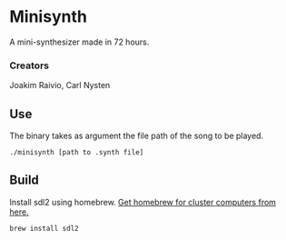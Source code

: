 # Minisynth
A mini-synthesizer made in 72 hours.

### Creators
Joakim Raivio, Carl Nysten

## Use
The binary takes as argument the file path of the song to be played.
```
./minisynth [path to .synth file]
```

## Build
Install sdl2 using homebrew. [Get homebrew for cluster computers from here.](https://github.com/gcamerli/42brew)
```
brew install sdl2
```
